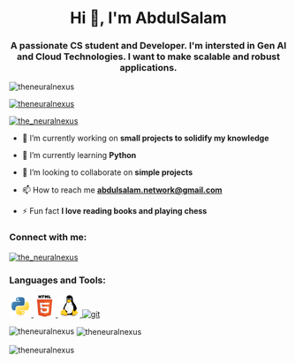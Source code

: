 <h1 align="center">Hi 👋, I'm AbdulSalam</h1>
<h3 align="center">A passionate CS student and Developer. I'm intersted in Gen AI and Cloud Technologies. I want to make scalable and robust applications.</h3>

<p align="left"> <img src="https://komarev.com/ghpvc/?username=theneuralnexus&label=Profile%20views&color=0e75b6&style=flat" alt="theneuralnexus" /> </p>

<p align="left"> <a href="https://github.com/ryo-ma/github-profile-trophy"><img src="https://github-profile-trophy.vercel.app/?username=theneuralnexus" alt="theneuralnexus" /></a> </p>

<p align="left"> <a href="https://twitter.com/the_neuralnexus" target="blank"><img src="https://img.shields.io/twitter/follow/the_neuralnexus?logo=twitter&style=for-the-badge" alt="the_neuralnexus" /></a> </p>

- 🔭 I’m currently working on **small projects to solidify my knowledge**

- 🌱 I’m currently learning **Python**

- 👯 I’m looking to collaborate on **simple projects**

- 📫 How to reach me **abdulsalam.network@gmail.com**

- ⚡ Fun fact **I love reading books and playing chess**

<h3 align="left">Connect with me:</h3>
<p align="left">
<a href="https://twitter.com/the_neuralnexus" target="blank"><img align="center" src="https://raw.githubusercontent.com/rahuldkjain/github-profile-readme-generator/master/src/images/icons/Social/twitter.svg" alt="the_neuralnexus" height="30" width="40" /></a>
</p>

<h3 align="left">Languages and Tools:</h3>
<p align="left"> <a href="https://www.python.org" target="_blank" rel="noreferrer"> <img src="https://raw.githubusercontent.com/devicons/devicon/master/icons/python/python-original.svg" alt="python" width="40" height="40"/> </a> <a href="https://www.w3.org/html/" target="_blank" rel="noreferrer"> <img src="https://raw.githubusercontent.com/devicons/devicon/master/icons/html5/html5-original-wordmark.svg" alt="html5" width="40" height="40"/> </a> <a href="https://www.linux.org/" target="_blank" rel="noreferrer"> <img src="https://raw.githubusercontent.com/devicons/devicon/master/icons/linux/linux-original.svg" alt="linux" width="40" height="40"/> </a> <a href="https://git-scm.com/" target="_blank" rel="noreferrer"> <img src="https://www.vectorlogo.zone/logos/git-scm/git-scm-icon.svg" alt="git" width="40" height="40"/> </a></p>

<p><img align="left" src="https://github-readme-stats.vercel.app/api/top-langs?username=theneuralnexus&show_icons=true&locale=en&layout=compact" alt="theneuralnexus" /></p>

<p>&nbsp;<img align="center" src="https://github-readme-stats.vercel.app/api?username=theneuralnexus&show_icons=true&locale=en" alt="theneuralnexus" /></p>

<p><img align="center" src="https://github-readme-streak-stats.herokuapp.com/?user=theneuralnexus&" alt="theneuralnexus" /></p>

